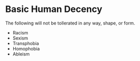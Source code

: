 # Basic Human Decency
The following will not be tollerated in any way, shape, or form.
- Racism
- Sexism
- Transphobia
- Homophobia
- Ableism
